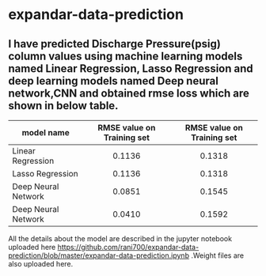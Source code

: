 # expandar-data-prediction

## I have predicted Discharge Pressure(psig) column values using machine learning models named Linear Regression, Lasso Regression and deep learning models named Deep neural network,CNN and obtained rmse loss which are shown in below table.


| model name| RMSE value on Training set   | RMSE value on Training set |
| ------------- |:-------------:|:-------------:|
| Linear Regression   |  0.1136     |  0.1318       |
| Lasso Regression    | 0.1136      |0.1318         | 
| Deep Neural Network | 0.0851      |0.1545         |
| Deep Neural Network | 0.0410      |0.1592         |
   
   
All the details about the model are described in the jupyter notebook uploaded here https://github.com/rani700/expandar-data-prediction/blob/master/expandar-data-prediction.ipynb .Weight files are also uploaded here.
